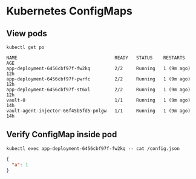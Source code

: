 # Kubernetes ConfigMaps

## View pods

```shell
kubectl get po
```

```text
NAME                                    READY   STATUS    RESTARTS     AGE
app-deployment-6456cbf97f-fw2kq         2/2     Running   1 (9m ago)   12h
app-deployment-6456cbf97f-pwrfc         2/2     Running   1 (9m ago)   12h
app-deployment-6456cbf97f-st6xl         2/2     Running   1 (9m ago)   12h
vault-0                                 1/1     Running   1 (9m ago)   14h
vault-agent-injector-66f45b5fd5-pnlgw   1/1     Running   1 (9m ago)   14h
```

## Verify ConfigMap inside pod

```shell
kubectl exec app-deployment-6456cbf97f-fw2kq -- cat /config.json
```

```json
{
  "a": 1
}
```
